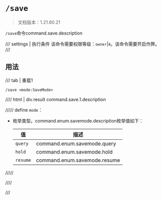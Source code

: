 # `/save`

> 文档版本：1.21.60.21

`/save`命令command.save.description

/// settings | 执行条件
该命令需要权限等级：`owner`|`4`。该命令需要开启作弊。
///

## 用法

/// tab | 重载1
```mcfunction
/save <mode:SaveMode>
```

//// html | div.result
command.save.1.description

///// define
`mode`：<!-- md:samp SaveMode -->

- 枚举类型。command.enum.savemode.description枚举值如下：

  |值|描述|
  |---|---|
  |`query`|command.enum.savemode.query|
  |`hold`|command.enum.savemode.hold|
  |`resume`|command.enum.savemode.resume|



/////

////

///
